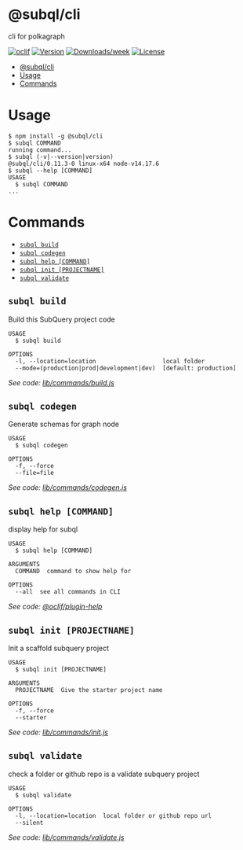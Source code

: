 # @subql/cli

cli for polkagraph

[![oclif](https://img.shields.io/badge/cli-oclif-brightgreen.svg)](https://oclif.io)
[![Version](https://img.shields.io/npm/v/@subql/cli.svg)](https://npmjs.org/package/@subql/cli)
[![Downloads/week](https://img.shields.io/npm/dw/@subql/cli.svg)](https://npmjs.org/package/@subql/cli)
[![License](https://img.shields.io/npm/l/@subql/cli.svg)](https://github.com/packages/cli/blob/master/package.json)

<!-- toc -->
* [@subql/cli](#subqlcli)
* [Usage](#usage)
* [Commands](#commands)
<!-- tocstop -->

# Usage

<!-- usage -->
```sh-session
$ npm install -g @subql/cli
$ subql COMMAND
running command...
$ subql (-v|--version|version)
@subql/cli/0.11.3-0 linux-x64 node-v14.17.6
$ subql --help [COMMAND]
USAGE
  $ subql COMMAND
...
```
<!-- usagestop -->

# Commands

<!-- commands -->
* [`subql build`](#subql-build)
* [`subql codegen`](#subql-codegen)
* [`subql help [COMMAND]`](#subql-help-command)
* [`subql init [PROJECTNAME]`](#subql-init-projectname)
* [`subql validate`](#subql-validate)

## `subql build`

Build this SubQuery project code

```
USAGE
  $ subql build

OPTIONS
  -l, --location=location                   local folder
  --mode=(production|prod|development|dev)  [default: production]
```

_See code: [lib/commands/build.js](https://github.com/packages/cli/blob/v0.11.3-0/lib/commands/build.js)_

## `subql codegen`

Generate schemas for graph node

```
USAGE
  $ subql codegen

OPTIONS
  -f, --force
  --file=file
```

_See code: [lib/commands/codegen.js](https://github.com/packages/cli/blob/v0.11.3-0/lib/commands/codegen.js)_

## `subql help [COMMAND]`

display help for subql

```
USAGE
  $ subql help [COMMAND]

ARGUMENTS
  COMMAND  command to show help for

OPTIONS
  --all  see all commands in CLI
```

_See code: [@oclif/plugin-help](https://github.com/oclif/plugin-help/blob/v3.2.2/src/commands/help.ts)_

## `subql init [PROJECTNAME]`

Init a scaffold subquery project

```
USAGE
  $ subql init [PROJECTNAME]

ARGUMENTS
  PROJECTNAME  Give the starter project name

OPTIONS
  -f, --force
  --starter
```

_See code: [lib/commands/init.js](https://github.com/packages/cli/blob/v0.11.3-0/lib/commands/init.js)_

## `subql validate`

check a folder or github repo is a validate subquery project

```
USAGE
  $ subql validate

OPTIONS
  -l, --location=location  local folder or github repo url
  --silent
```

_See code: [lib/commands/validate.js](https://github.com/packages/cli/blob/v0.11.3-0/lib/commands/validate.js)_
<!-- commandsstop -->
